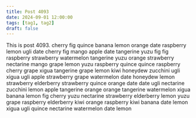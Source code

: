 ```yaml
---
title: Post 4093
date: 2024-09-01 12:00:00
tags: [tag1, tag2]
draft: false
---
```

This is post 4093.
cherry
fig
quince
banana
lemon
orange
date
raspberry
lemon
ugli
date
cherry
fig
mango
apple
date
tangerine
yuzu
fig
fig
raspberry
strawberry
watermelon
tangerine
yuzu
orange
strawberry
nectarine
mango
grape
lemon
yuzu
raspberry
quince
quince
raspberry
cherry
grape
xigua
tangerine
grape
lemon
kiwi
honeydew
zucchini
ugli
xigua
ugli
apple
strawberry
grape
watermelon
date
honeydew
lemon
strawberry
elderberry
strawberry
quince
orange
date
date
ugli
nectarine
zucchini
lemon
apple
tangerine
orange
orange
tangerine
watermelon
xigua
banana
lemon
fig
cherry
yuzu
nectarine
strawberry
elderberry
lemon
yuzu
grape
raspberry
elderberry
kiwi
orange
raspberry
kiwi
banana
date
lemon
xigua
ugli
quince
nectarine
watermelon
date
lemon
